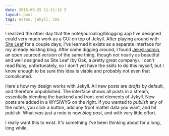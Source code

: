 ```yaml
---
date: 2016-09-25 11:11:12 Z
layout: post
tags: notes, jekyll, cms
---
```


I realized the other day that the note/journaling/blogging app I've designed could very much work as a GUI on top of Jekyll. After playing around with [Site Leaf](https://www.siteleaf.com/) for a couple days, I've learned it exists as a separate interface for my already existing blog. After some digging around, I found [Jekyll-admin](https://jekyll.github.io/jekyll-admin/), an open sourced version of the same thing, though not nearly as beautiful and well designed as Site Leaf (by Oak, a pretty great company). I can't read Ruby, unfortunately, so I don't yet have the skills to do this myself, but I know enough to be sure this idea is viable and probably not even that complicated.

Here's how my design works with Jekyll. All new posts are *drafts* by default, and therefore unpublished. The interface shows all posts in a stream, essentially blending the backend and front-end elements of Jykyll. New posts are added in a WYSIWYG on the right. If you wanted to *publish* any of the notes, you click a button, add any front matter data you want, and hit publish. What *was* just a note is now *blog post*, and with very little effort. 

I really want this to exist. It's something I've been thinking about for a long, long while.